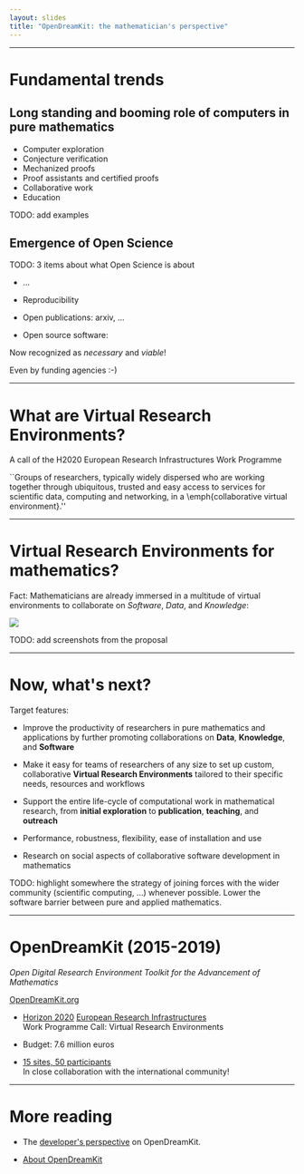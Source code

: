```yaml
---
layout: slides
title: "OpenDreamKit: the mathematician's perspective"
---
```


---

# Fundamental trends

## Long standing and booming role of computers in pure mathematics

- Computer exploration
- Conjecture verification
- Mechanized proofs
- Proof assistants and certified proofs
- Collaborative work
- Education

TODO: add examples

## Emergence of Open Science

TODO: 3 items about what Open Science is about

- ...
- Reproducibility

- Open publications: arxiv, ...
- Open source software:

Now recognized as *necessary* and *viable*!

Even by funding agencies :-)

---

# What are Virtual Research Environments?

A call of the H2020 European Research Infrastructures Work Programme


``Groups of researchers, typically widely dispersed who are working
together through ubiquitous, trusted and easy access to services for
scientific data, computing and networking, in a \emph{collaborative
virtual environment}.''


---

# Virtual Research Environments for mathematics?

Fact: Mathematicians are already immersed in a multitude of virtual
environments to collaborate on *Software*, *Data*, and *Knowledge*:

![](https://github.com/OpenDreamKit/OpenDreamKit/blob/master/Proposal/Pictures/TheBigPicture.svg)

TODO: add screenshots from the proposal

---

# Now, what's next?

Target features:

- Improve the productivity of researchers in pure mathematics and
  applications by further promoting collaborations on **Data**,
  **Knowledge**, and **Software**

- Make it easy for teams of researchers of any size to set up custom,
  collaborative **Virtual Research Environments** tailored to their
  specific needs, resources and workflows

- Support the entire life-cycle of computational work in mathematical
  research, from **initial exploration** to **publication**, **teaching**,
  and **outreach**

- Performance, robustness, flexibility, ease of installation and use

- Research on social aspects of collaborative software development in
  mathematics

TODO: highlight somewhere the strategy of joining forces with the
wider community (scientific computing, ...) whenever possible.  Lower
the software barrier between pure and applied mathematics.

---

# OpenDreamKit (2015-2019)

*Open Digital Research Environment Toolkit
for the Advancement of Mathematics*

[OpenDreamKit.org](OpenDreamKit.org)

- [Horizon 2020](https://ec.europa.eu/programmes/horizon2020/)
  [European Research Infrastructures](https://ec.europa.eu/programmes/horizon2020/en/h2020-section/european-research-infrastructures-including-e-infrastructures)<br> Work Programme
  Call: Virtual Research Environments

- Budget: 7.6 million euros

- [15 sites, 50 participants](http://opendreamkit.org/partners)<br>
  In close collaboration with the international community!

---

# More reading

- The [developer's perspective](/about-developers) on OpenDreamKit.

- [About OpenDreamKit](/about)
